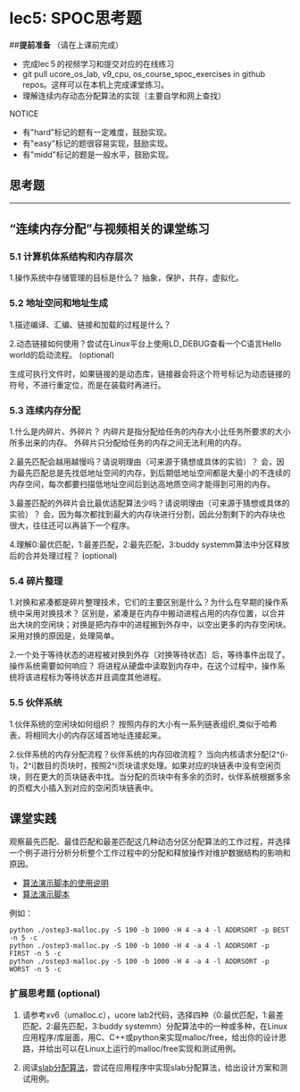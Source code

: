 # lec5: SPOC思考题

##**提前准备**
（请在上课前完成）

- 完成lec５的视频学习和提交对应的在线练习
- git pull ucore_os_lab, v9_cpu, os_course_spoc_exercises in github repos。这样可以在本机上完成课堂练习。
- 理解连续内存动态分配算法的实现（主要自学和网上查找）

NOTICE
- 有"hard"标记的题有一定难度，鼓励实现。
- 有"easy"标记的题很容易实现，鼓励实现。
- 有"midd"标记的题是一般水平，鼓励实现。


## 思考题
---

## “连续内存分配”与视频相关的课堂练习

### 5.1 计算机体系结构和内存层次

1.操作系统中存储管理的目标是什么？
抽象，保护，共存，虚拟化。

### 5.2 地址空间和地址生成
1.描述编译、汇编、链接和加载的过程是什么？


2.动态链接如何使用？尝试在Linux平台上使用LD_DEBUG查看一个C语言Hello world的启动流程。  (optional)

生成可执行文件时，如果链接的是动态库，链接器会将这个符号标记为动态链接的符号，不进行重定位，而是在装载时再进行。

### 5.3 连续内存分配
1.什么是内碎片、外碎片？
内碎片是指分配给任务的内存大小比任务所要求的大小所多出来的内存。
外碎片只分配给任务的内存之间无法利用的内存。

2.最先匹配会越用越慢吗？请说明理由（可来源于猜想或具体的实验）？
会，因为最先匹配总是先找低地址空间的内存，到后期低地址空间都是大量小的不连续的内存空间，每次都要扫描低地址空间后到达高地质空间才能得到可用的内存。

3.最差匹配的外碎片会比最优适配算法少吗？请说明理由（可来源于猜想或具体的实验）？
会，因为每次都找到最大的内存块进行分割，因此分割剩下的内存块也很大，往往还可以再装下一个程序。

4.理解0:最优匹配，1:最差匹配，2:最先匹配，3:buddy systemm算法中分区释放后的合并处理过程？ (optional)


### 5.4 碎片整理
1.对换和紧凑都是碎片整理技术，它们的主要区别是什么？为什么在早期的操作系统中采用对换技术？ 
区别是，紧凑是在内存中搬动进程占用的内存位置，以合并出大块的空闲块；对换是把内存中的进程搬到外存中，以空出更多的内存空闲块。
采用对换的原因是，处理简单。

2.一个处于等待状态的进程被对换到外存（对换等待状态）后，等待事件出现了。操作系统需要如何响应？
将进程从硬盘中读取到内存中，在这个过程中，操作系统将该进程标为等待状态并且调度其他进程。

### 5.5 伙伴系统
1.伙伴系统的空闲块如何组织？
按照内存的大小有一系列链表组织,类似于哈希表，将相同大小的内存区域首地址连接起来。

2.伙伴系统的内存分配流程？伙伴系统的内存回收流程？
当向内核请求分配(2^(i-1)，2^i]数目的页块时，按照2^i页块请求处理。如果对应的块链表中没有空闲页块，则在更大的页块链表中找。当分配的页块中有多余的页时，伙伴系统根据多余的页框大小插入到对应的空闲页块链表中。

## 课堂实践

观察最先匹配、最佳匹配和最差匹配这几种动态分区分配算法的工作过程，并选择一个例子进行分析分析整个工作过程中的分配和释放操作对维护数据结构的影响和原因。

  * [算法演示脚本的使用说明](https://github.com/chyyuu/os_tutorial_lab/blob/master/ostep/ostep3-malloc.md)
  * [算法演示脚本](https://github.com/chyyuu/os_tutorial_lab/blob/master/ostep/ostep3-malloc.py)

例如：
```
python ./ostep3-malloc.py -S 100 -b 1000 -H 4 -a 4 -l ADDRSORT -p BEST -n 5 -c
python ./ostep3-malloc.py -S 100 -b 1000 -H 4 -a 4 -l ADDRSORT -p FIRST -n 5 -c
python ./ostep3-malloc.py -S 100 -b 1000 -H 4 -a 4 -l ADDRSORT -p WORST -n 5 -c
```

### 扩展思考题 (optional)

1. 请参考xv6（umalloc.c），ucore lab2代码，选择四种（0:最优匹配，1:最差匹配，2:最先匹配，3:buddy systemm）分配算法中的一种或多种，在Linux应用程序/库层面，用C、C++或python来实现malloc/free，给出你的设计思路，并给出可以在Linux上运行的malloc/free实现和测试用例。


2. 阅读[slab分配算法](http://en.wikipedia.org/wiki/Slab_allocation)，尝试在应用程序中实现slab分配算法，给出设计方案和测试用例。
